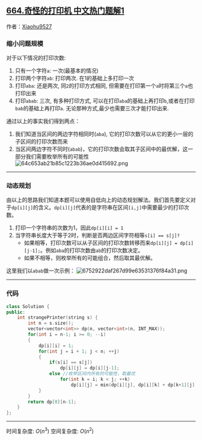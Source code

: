 ## [664.奇怪的打印机 中文热门题解1](https://leetcode.cn/problems/strange-printer/solutions/100000/xin-shou-pian-cong-xiao-wen-ti-zai-dao-q-qifh)

作者：[Xiaohu9527](https://leetcode.cn/u/Xiaohu9527)

### 缩小问题规模
对于以下情况的打印次数:
1. 只有一个字符`a`: 一次(最基本的情况)
2. 打印两个字符`ab`: 打印两次. 在1的基础上多打印一次
3. 打印`aba`: 还是两次, 同`2`的打印方式相同, 但需要在打印第一个`a`时将第三个`a`也打印出来
4. 打印`abab`: 三次, 有多种打印方式, 可以在打印`aba`的基础上再打印`b`,或者在打印`bab`的基础上再打印`a`. 无论那种方式,最少也需要三次才能打印出来.

通过以上的事实我们得到两点：
1. 我们知道当区间的两边字符相同时(`aba`), 它的打印次数可以从它的更小一层的子区间的打印次数而来
2. 当区间两边字符不同时(`abab`)，它的打印次数会取其子区间中的最优解，这一部分我们需要枚举所有的可能性
![64c653ab21b85c1223b36ae0d415692.png](https://pic.leetcode-cn.com/1621798156-kRoZrw-64c653ab21b85c1223b36ae0d415692.png)
******************
### 动态规划
由以上的思路我们知道本题可以使用自低向上的动态规划解法。我们首先要定义对于`dp[i][j]`的含义。`dp[i][j]`代表的是字符串在区间`[i,j]`中需要最少的打印次数。
1. 打印一个字符串的次数为1，因此`dp[i][i] = 1`
2. 当字符串长度大于等于2时，判断是否两边区间字符相等`s[i] == s[j]?`
    - 如果相等，打印次数可以从子区间的打印次数转移而来`dp[i][j] = dp[i][j-1];`。例如`aba`的打印次数由`ab`的打印次数决定。
    - 如果不相等，则枚举所有的可能组合，然后取其最优解。

这里我们以`abab`做一次示例：
![6752922daf267d99e63531376f84a31.png](https://pic.leetcode-cn.com/1621799615-ePPGss-6752922daf267d99e63531376f84a31.png)
*******************
### 代码
```cpp
class Solution {
public:
    int strangePrinter(string s) {
        int n = s.size();
        vector<vector<int>> dp(n, vector<int>(n, INT_MAX));
        for(int i = n-1; i >= 0; --i)
        {
            dp[i][i] = 1;
            for(int j = i + 1; j < n; ++j)
            {
                if(s[i] == s[j])
                    dp[i][j] = dp[i][j-1];
                else //枚举区间内所有的可能性，取最优
                    for(int k = i; k < j; ++k)
                        dp[i][j] = min(dp[i][j], dp[i][k] + dp[k+1][j]);
            }
        }
        return dp[0][n-1];
    }
};
```
*****************
时间复杂度: $O(n^3)$
空间复杂度: $O(n^2)$